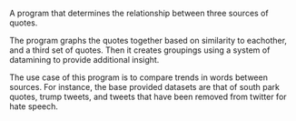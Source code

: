 A program that determines the relationship between three sources of quotes.

The program graphs the quotes together based on similarity to eachother, and a third set of quotes. Then it creates groupings using a system of datamining to provide additional insight.

The use case of this program is to compare trends in words between sources. For instance, the base provided datasets are that of south park quotes, trump tweets, and tweets that have been removed from twitter for hate speech.
